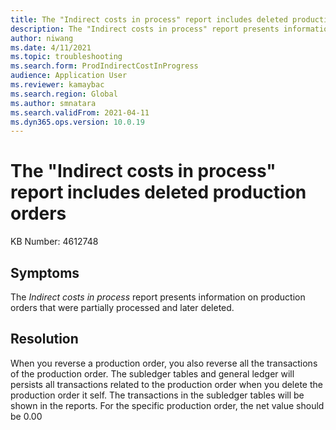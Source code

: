 ```yaml
---
title: The "Indirect costs in process" report includes deleted production orders
description: The "Indirect costs in process" report presents information on production orders that were partially processed and later deleted.
author: niwang
ms.date: 4/11/2021
ms.topic: troubleshooting
ms.search.form: ProdIndirectCostInProgress
audience: Application User
ms.reviewer: kamaybac
ms.search.region: Global
ms.author: smnatara
ms.search.validFrom: 2021-04-11
ms.dyn365.ops.version: 10.0.19
---
```


# The "Indirect costs in process" report includes deleted production orders

KB Number: 4612748

## Symptoms

The *Indirect costs in process* report presents information on production orders that were partially processed and later deleted.

## Resolution

When you reverse a production order, you also reverse all the transactions of the production order. The subledger tables and general ledger will persists all transactions related to the production order when you delete the production order it self. The transactions in the subledger tables will be shown in the reports. For the specific production order, the net value should be 0.00
